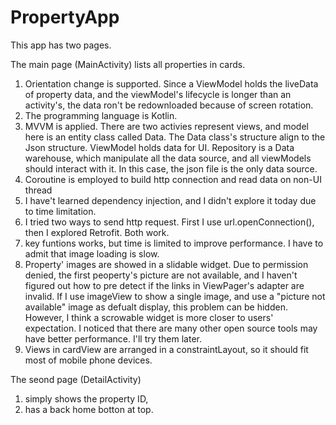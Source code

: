 # PropertyApp
This app has two pages.

The main page (MainActivity) lists all properties in cards. 
1. Orientation change is supported. Since a ViewModel holds the liveData of property data, and the viewModel's lifecycle is longer than an activity's, the data ron't be redownloaded because of screen rotation. 
2. The programming language is Kotlin.
3. MVVM is applied. There are two activies represent views, and model here is an entity class called Data. The Data class's structure align to the Json structure. ViewModel holds data for UI. Repository is a Data warehouse, which manipulate all the data source, and all viewModels should interact with it. In this case, the json file is the only data source.  
4. Coroutine is employed to build http connection and read data on non-UI thread
5. I have't learned dependency injection, and I didn't explore it today due to time limitation. 
6. I tried two ways to send http request. First I use url.openConnection(), then I explored Retrofit. Both work. 
7. key funtions works, but time is limited to improve performance. I have to admit that image loading is slow.
8. Property' images are showed in a slidable widget. Due to permission denied, the first peoperty's picture are not available, and I haven't figured out how to pre detect if the links in ViewPager's adapter are invalid. If I use imageView to show a single image, and use a "picture not available" image as defualt display, this problem can be hidden. However, I think a scrowable widget is more closer to users' expectation. I noticed that there are many other open source tools may have better performance. I'll try them later.
9. Views in cardView are arranged in a constraintLayout, so it should fit most of mobile phone devices. 

The seond page (DetailActivity)
1. simply shows the property ID,
2. has a back home botton at top.


